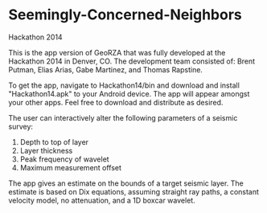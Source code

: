 Seemingly-Concerned-Neighbors
=============================

Hackathon 2014

This is the app version of GeoRZA that was fully developed at the Hackathon 2014 in Denver, CO.
The development team consisted of: Brent Putman, Elias Arias, Gabe Martinez, and Thomas Rapstine.

To get the app, navigate to Hackathon14/bin and download and install "Hackathon14.apk" to your Android device. The app will appear amongst your other apps. Feel free to download and distribute as desired.

The user can interactively alter the following parameters of a seismic survey:

1. Depth to top of layer
2. Layer thickness
3. Peak frequency of wavelet
4. Maximum measurement offset

The app gives an estimate on the bounds of a target seismic layer. The estimate is based on Dix equations, assuming straight ray paths, a constant velocity model, no attenuation, and a 1D boxcar wavelet.
